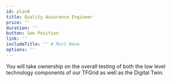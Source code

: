 ```yaml
---
id: plan8
title: Quality Assurance Engineer
price: ''
duration: ''
button: See Position
link: ''
includeTitle: '' # Must Have
options: ''
---
```


You will take ownership on the overall testing of both the low level technology components of our TFGrid as well as the Digital Twin.

<!-- Passion at bringing a positive change to the world, Fluency in at least 2 dev languages, Understanding of what it takes to develop a large scale high tech infrastructure product, Fluent in English, Understand & follow Pareto 20/80 rule -->